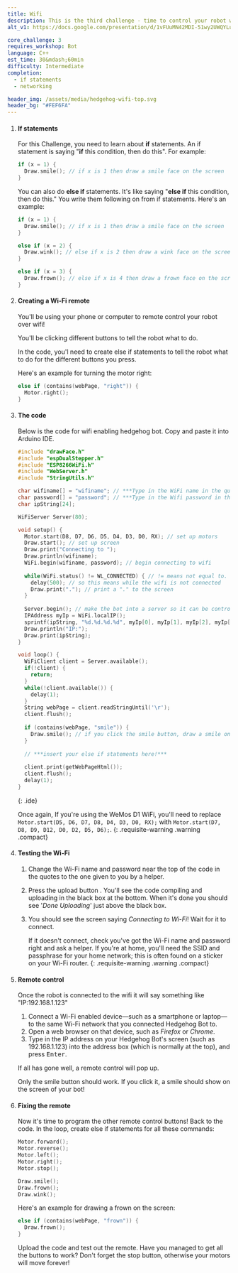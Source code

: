 ```yaml
---
title: Wifi
description: This is the third challenge - time to control your robot wirelessly!
alt_v1: https://docs.google.com/presentation/d/1vFUuMN42MDI-51wy2UWQYLuFqFkslmOjGgieC3hui0A/pub

core_challenge: 3
requires_workshop: Bot
language: C++
est_time: 30&mdash;60min
difficulty: Intermediate
completion: 
  - if statements
  - networking

header_img: /assets/media/hedgehog-wifi-top.svg
header_bg: "#FEF6FA"
---
```


1.  #### If statements
    For this Challenge, you need to learn about **if** statements.
    An if statement is saying "**if** this condition, then do this". For example:
    
    ```cpp
    if (x = 1) {
      Draw.smile(); // if x is 1 then draw a smile face on the screen
    } 
    ```

    You can also do **else if** statements.
    It's like saying "**else if** this condition, then do this."
    You write them following on from if statements. Here's an example:

    ```cpp
    if (x = 1) {
      Draw.smile(); // if x is 1 then draw a smile face on the screen
    }

    else if (x = 2) {
      Draw.wink(); // else if x is 2 then draw a wink face on the screen
    }

    else if (x = 3) {
      Draw.frown(); // else if x is 4 then draw a frown face on the screen
    }
    ```

2.  #### Creating a Wi-Fi remote
    You'll be using your phone or computer to remote control your robot over wifi!

    You'll be clicking different buttons to tell the robot what to do.

    In the code, you'l need to create else if statements to tell the robot what to do for the different buttons you press.

    Here's an example for turning the motor right:

    ```cpp
    else if (contains(webPage, "right")) {
      Motor.right();
    } 
    ```

3.  #### The code
    Below is the code for wifi enabling hedgehog bot. Copy and paste it into Arduino IDE. 

    ```cpp
    #include "drawFace.h"
    #include "espDualStepper.h"
    #include "ESP8266WiFi.h"
    #include "WebServer.h"
    #include "StringUtils.h"

    char wifiname[] = "wifiname"; // ***Type in the WiFi name in the quotes***
    char password[] = "password"; // ***Type in the Wifi password in the quotes***
    char ipString[24];

    WiFiServer Server(80);

    void setup() {
      Motor.start(D8, D7, D6, D5, D4, D3, D0, RX); // set up motors
      Draw.start(); // set up screen
      Draw.print("Connecting to ");
      Draw.println(wifiname);
      WiFi.begin(wifiname, password); // begin connecting to wifi
      
      while(WiFi.status() != WL_CONNECTED) { // != means not equal to.
        delay(500); // so this means while the wifi is not connected
        Draw.print("."); // print a "." to the screen
      }
      
      Server.begin(); // make the bot into a server so it can be controlled
      IPAddress myIp = WiFi.localIP();
      sprintf(ipString, "%d.%d.%d.%d", myIp[0], myIp[1], myIp[2], myIp[3]);
      Draw.println("IP:");
      Draw.print(ipString);
    }

    void loop() {
      WiFiClient client = Server.available();
      if(!client) {
        return;
      }
      while(!client.available()) {
        delay(1);
      }
      String webPage = client.readStringUntil('\r');
      client.flush();
      
      if (contains(webPage, "smile")) {
        Draw.smile(); // if you click the smile button, draw a smile on screen
      }
      
      // ***insert your else if statements here!***
      
      client.print(getWebPageHtml());
      client.flush();
      delay(1);
    } 
    ```
    {: .ide}

    Once again, If you're using the WeMos D1 WiFi, you'll need to replace `Motor.start(D5, D6, D7, D8, D4, D3, D0, RX);` with `Motor.start(D7, D8, D9, D12, D0, D2, D5, D6);`.
    {: .requisite-warning .warning .compact}

4.  #### Testing the Wi-Fi
    1.  Change the Wi-Fi name and password near the top of the code in the quotes to the one given to you by a helper.
    2.  Press the upload button <i class="arduino-upload"></i>. You'll see the code compiling and uploading in the black box at the bottom. When it's done you should see '*Done Uploading*' just above the black box.

    3.  You should see the screen saying *Connecting to Wi-Fi*! Wait for it to connect. 
    
        If it doesn't connect, check you've got the Wi-Fi name and password right and ask a helper. If you're at home, you'll need the SSID and passphrase for your home network; this is often found on a sticker on your Wi-Fi router.
        {: .requisite-warning .warning .compact}

5.  #### Remote control
    Once the robot is connected to the wifi it will say something like "IP:192.168.1.123" 
    1. Connect a Wi-Fi enabled device&mdash;such as a smartphone or laptop&mdash;to the same Wi-Fi network that you connected Hedgehog Bot to.
    2. Open a web browser on that device, such as *Firefox* or *Chrome*.
    3. Type in the IP address on your Hedgehog Bot's screen (such as 192.168.1.123) into the address box (which is normally at the top), and press <kbd>Enter</kbd>.

    If all has gone well, a remote control will pop up.

    Only the smile button should work. If you click it, a smile should show on the screen of your bot!

6.  #### Fixing the remote
    Now it's time to program the other remote control buttons! Back to the code. In the loop, create else if statements for all these commands: 

    ```cpp
    Motor.forward();
    Motor.reverse();
    Motor.left();
    Motor.right();
    Motor.stop();

    Draw.smile();
    Draw.frown();
    Draw.wink();
    ```

    Here's an example for drawing a frown on the screen:

    ```cpp
    else if (contains(webPage, "frown")) {
      Draw.frown();
    } 
    ```

    Upload the code and test out the remote. Have you managed to get all the buttons to work? Don't forget the stop button, otherwise your motors will move forever! 